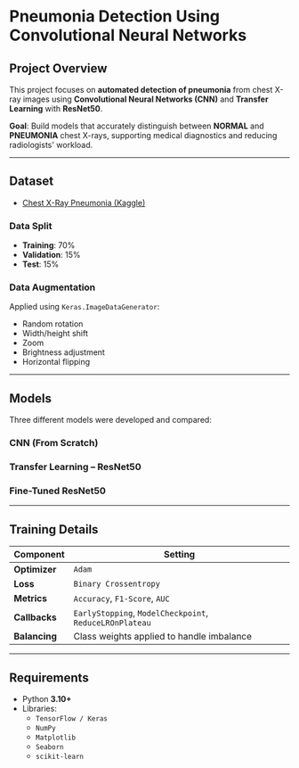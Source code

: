 # Pneumonia Detection Using Convolutional Neural Networks

## Project Overview

This project focuses on **automated detection of pneumonia** from chest X-ray images using **Convolutional Neural Networks (CNN)** and **Transfer Learning** with **ResNet50**.

**Goal**: Build models that accurately distinguish between **NORMAL** and **PNEUMONIA** chest X-rays, supporting medical diagnostics and reducing radiologists' workload.

---

## Dataset

- [Chest X-Ray Pneumonia (Kaggle)](https://www.kaggle.com/datasets/paultimothymooney/chest-xray-pneumonia)

### Data Split
- **Training**: 70%  
- **Validation**: 15%  
- **Test**: 15%  

### Data Augmentation

Applied using `Keras.ImageDataGenerator`:
- Random rotation
- Width/height shift
- Zoom
- Brightness adjustment
- Horizontal flipping

---

## Models

Three different models were developed and compared:

### CNN (From Scratch)
### Transfer Learning – ResNet50
### Fine-Tuned ResNet50

---

## Training Details

| Component     | Setting                          |
|---------------|-----------------------------------|
| **Optimizer** | `Adam`                           |
| **Loss**      | `Binary Crossentropy`            |
| **Metrics**   | `Accuracy`, `F1-Score`, `AUC`    |
| **Callbacks** | `EarlyStopping`, `ModelCheckpoint`, `ReduceLROnPlateau` |
| **Balancing** | Class weights applied to handle imbalance |

---
## Requirements

- Python **3.10+**
- Libraries:
  - `TensorFlow / Keras`
  - `NumPy`
  - `Matplotlib`
  - `Seaborn`
  - `scikit-learn`
